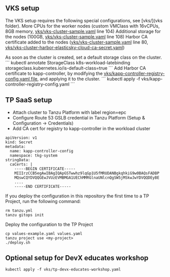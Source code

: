 ## VKS setup

The VKS setup requires the following special configurations, see [vks/](vks folder).
More CPUs for the worker nodes (custom VMClass with 16vCPUs, 8GB memory, [vks/vks-cluster-sample.yaml](vks/vks-cluster-sample.yaml) line 104)
Additional storage for the nodes (100GB, [vks/vks-cluster-sample.yaml](vks/vks-cluster-sample.yaml) line 108)
Harbor CA certificate added to the nodes ([vks/vks-cluster-sample.yaml](vks/vks-cluster-sample.yaml) line 80, [vks/vks-cluster-harbor-elasticsky-cloud-ca-secret.yaml](vks/vks-cluster-harbor-elasticsky-cloud-ca-secret.yaml))

As soon as the cluster is created, set a default storage class on the cluster.
´´´
kubectl annotate StorageClass k8s-workload-latebinding storageclass.kubernetes.io/is-default-class=true
´´´
Add Harbor CA certificate to kapp-controller, by modifying the [vks/kapp-controller-registry-config.yaml file](vks/kapp-controller-registry-config.yaml), and applying it to the cluster.
´´´
kubectl apply -f vks/kapp-controller-registry-config.yaml
´´´

## TP SaaS setup
- Attach cluster to Tanzu Platform with label region=epc
- Configure Route 53 GSLB credential in Tanzu Platform (Setup & Configuration -> Credentials)
- Add CA cert for registry to kapp-controller in the workload cluster
```
apiVersion: v1
kind: Secret
metadata:
  name: kapp-controller-config
  namespace: tkg-system
stringData:
  caCerts: |
    -----BEGIN CERTIFICATE-----
    MIIIrzCCB5egAwIBAgIQApGSTwwhz9lqGp1U5fMRUDANBgkqhkiG9w0BAQsFADBP
    MQswCQYDVQQGEwJVUzEVMBMGA1UEChMMRGlnaUNlcnQgSW5jMSkwJwYDVQQDEyBE
    ....
    -----END CERTIFICATE----- 
```


If you deploy the configuration in this repository the first time to a TP Project, run the following command:
```
rm tanzu.yml
tanzu gitops init
```

Deploy the configuration to the TP Project
```
cp values-example.yaml values.yaml
tanzu project use <my-project>
./deploy.sh
```

## Optional setup for DevX educates workshop
```
kubectl apply -f vks/tp-devx-educates-workshop.yaml
```
